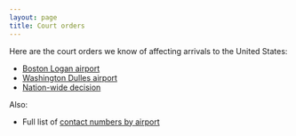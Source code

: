 ```yaml
---
layout: page
title: Court orders
---
```


<div id="google_translate_element"></div><script type="text/javascript">
function googleTranslateElementInit() {
  new google.translate.TranslateElement({pageLanguage: 'en'}, 'google_translate_element');
}
</script><script type="text/javascript" src="//translate.google.com/translate_a/element.js?cb=googleTranslateElementInit"></script>
<p/>

Here are the court orders we know of affecting arrivals to the United States:

  * [Boston Logan airport][tro]
  * [Washington Dulles airport][dulles]
  * [Nation-wide decision][edny]

Also:

  * Full list of [contact numbers by airport][contactsheet]


[edny]: edny.pdf
[tro]: jan31.pdf
[dulles]: dulles.pdf
[contactsheet]: https://docs.google.com/spreadsheets/d/1q6nqBX-K3tjLjOlEUDa2K4AzmS__KoPPdNlEy-F2eQk/edit#gid=2104340971